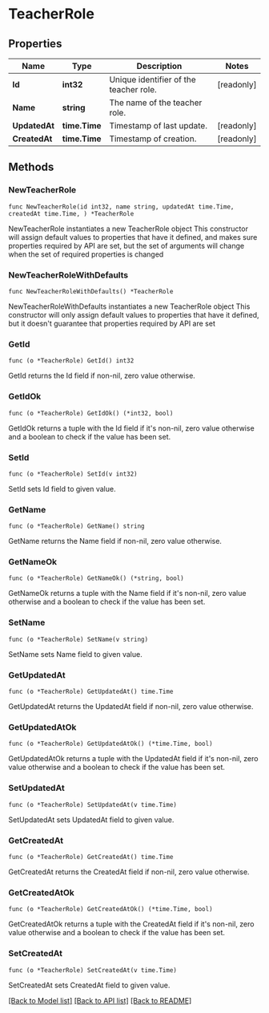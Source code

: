 # TeacherRole

## Properties

Name | Type | Description | Notes
------------ | ------------- | ------------- | -------------
**Id** | **int32** | Unique identifier of the teacher role. | [readonly] 
**Name** | **string** | The name of the teacher role. | 
**UpdatedAt** | **time.Time** | Timestamp of last update. | [readonly] 
**CreatedAt** | **time.Time** | Timestamp of creation. | [readonly] 

## Methods

### NewTeacherRole

`func NewTeacherRole(id int32, name string, updatedAt time.Time, createdAt time.Time, ) *TeacherRole`

NewTeacherRole instantiates a new TeacherRole object
This constructor will assign default values to properties that have it defined,
and makes sure properties required by API are set, but the set of arguments
will change when the set of required properties is changed

### NewTeacherRoleWithDefaults

`func NewTeacherRoleWithDefaults() *TeacherRole`

NewTeacherRoleWithDefaults instantiates a new TeacherRole object
This constructor will only assign default values to properties that have it defined,
but it doesn't guarantee that properties required by API are set

### GetId

`func (o *TeacherRole) GetId() int32`

GetId returns the Id field if non-nil, zero value otherwise.

### GetIdOk

`func (o *TeacherRole) GetIdOk() (*int32, bool)`

GetIdOk returns a tuple with the Id field if it's non-nil, zero value otherwise
and a boolean to check if the value has been set.

### SetId

`func (o *TeacherRole) SetId(v int32)`

SetId sets Id field to given value.


### GetName

`func (o *TeacherRole) GetName() string`

GetName returns the Name field if non-nil, zero value otherwise.

### GetNameOk

`func (o *TeacherRole) GetNameOk() (*string, bool)`

GetNameOk returns a tuple with the Name field if it's non-nil, zero value otherwise
and a boolean to check if the value has been set.

### SetName

`func (o *TeacherRole) SetName(v string)`

SetName sets Name field to given value.


### GetUpdatedAt

`func (o *TeacherRole) GetUpdatedAt() time.Time`

GetUpdatedAt returns the UpdatedAt field if non-nil, zero value otherwise.

### GetUpdatedAtOk

`func (o *TeacherRole) GetUpdatedAtOk() (*time.Time, bool)`

GetUpdatedAtOk returns a tuple with the UpdatedAt field if it's non-nil, zero value otherwise
and a boolean to check if the value has been set.

### SetUpdatedAt

`func (o *TeacherRole) SetUpdatedAt(v time.Time)`

SetUpdatedAt sets UpdatedAt field to given value.


### GetCreatedAt

`func (o *TeacherRole) GetCreatedAt() time.Time`

GetCreatedAt returns the CreatedAt field if non-nil, zero value otherwise.

### GetCreatedAtOk

`func (o *TeacherRole) GetCreatedAtOk() (*time.Time, bool)`

GetCreatedAtOk returns a tuple with the CreatedAt field if it's non-nil, zero value otherwise
and a boolean to check if the value has been set.

### SetCreatedAt

`func (o *TeacherRole) SetCreatedAt(v time.Time)`

SetCreatedAt sets CreatedAt field to given value.



[[Back to Model list]](../README.md#documentation-for-models) [[Back to API list]](../README.md#documentation-for-api-endpoints) [[Back to README]](../README.md)


